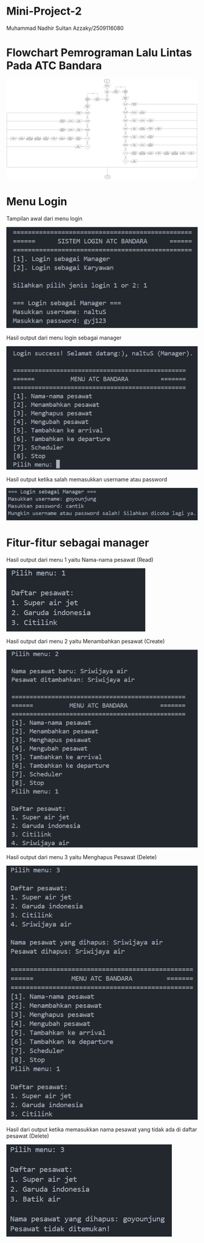 # Mini-Project-2
Muhammad Nadhir Sultan Azzaky/2509116080

# Flowchart Pemrograman Lalu Lintas Pada ATC Bandara
![img alt](https://github.com/sultanazzakyyy-debug/Mini-Project-2/blob/e11cf7112818ef51615ae845c2206fa637cd9da7/Flowchart%20Minpro%202%20(1).jpg)

# Menu Login

Tampilan awal dari menu login

![img alt](https://github.com/sultanazzakyyy-debug/Mini-Project-2/blob/fac029fe61cc7ac93224f96824d483673df19bbb/FOTO%20OUTPUT%20MINI%20PROJECT%202/1.%20Login%20sebagai%20manager.png)

Hasil output dari menu login sebagai manager

![img alt](https://github.com/sultanazzakyyy-debug/Mini-Project-2/blob/82a446a079016a3acab6f401668c610216ffc6cf/FOTO%20OUTPUT%20MINI%20PROJECT%202/1.1%20Output%20manager.png)

Hasil output ketika salah memasukkan username atau password

![img alt](https://github.com/sultanazzakyyy-debug/Mini-Project-2/blob/d21a8a2aa4c2e105acd7869f615cfcc68feb33fb/FOTO%20OUTPUT%20MINI%20PROJECT%202/1.2%20Login%20manager%20usn%20or%20pw%20salah.png)

# Fitur-fitur sebagai manager

Hasil output dari menu 1 yaitu Nama-nama pesawat (Read)

![img alt](https://github.com/sultanazzakyyy-debug/Mini-Project-2/blob/7ada845d5af24a97cac5b6ec4fb82ec0a285f217/FOTO%20OUTPUT%20MINI%20PROJECT%202/3.%20Hasil%20dari%20menu%201%20(Read).png)

Hasil output dari menu 2 yaitu Menambahkan pesawat (Create)

![img alt](https://github.com/sultanazzakyyy-debug/Mini-Project-2/blob/7ada845d5af24a97cac5b6ec4fb82ec0a285f217/FOTO%20OUTPUT%20MINI%20PROJECT%202/4.%20Hasil%20dari%20menu%202%20(Create).png)

Hasil output dari menu 3 yaitu Menghapus Pesawat (Delete)

![img alt](https://github.com/sultanazzakyyy-debug/Mini-Project-2/blob/7ada845d5af24a97cac5b6ec4fb82ec0a285f217/FOTO%20OUTPUT%20MINI%20PROJECT%202/5.%20Hasil%20dari%20menu%203%20(Delete).png)

Hasil dari output ketika memasukkan nama pesawat yang tidak ada di daftar pesawat (Delete)

![img alt](https://github.com/sultanazzakyyy-debug/Mini-Project-2/blob/7ada845d5af24a97cac5b6ec4fb82ec0a285f217/FOTO%20OUTPUT%20MINI%20PROJECT%202/5.1%20Hasil%20dari%20menu%203%20(Delete).png)

